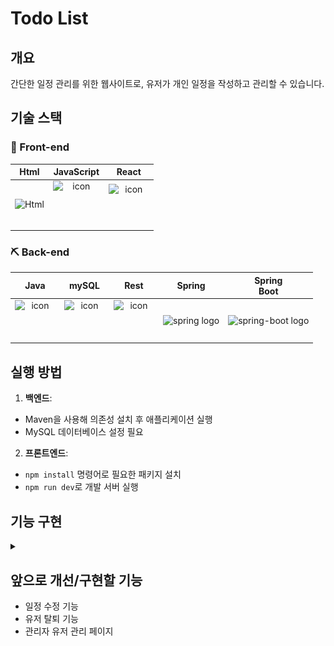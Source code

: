 # Todo List

## 개요

간단한 일정 관리를 위한 웹사이트로, 유저가 개인 일정을 작성하고 관리할 수 있습니다.




## 기술 스택

### 🔨 Front-end
| Html | JavaScript | React | 
| :---: | :---: | :---: |
| <img alt="Html" src ="https://upload.wikimedia.org/wikipedia/commons/thumb/6/61/HTML5_logo_and_wordmark.svg/440px-HTML5_logo_and_wordmark.svg.png" width="65" height="65" /> | <div style="display: flex; align-items: flex-start;"><img src="https://techstack-generator.vercel.app/js-icon.svg" alt="icon" width="75" height="75" /></div> | <div style="display: flex; align-items: flex-start;"><img src="https://techstack-generator.vercel.app/react-icon.svg" alt="icon" width="65" height="65" /></div> |


### ⛏ Back-end
| Java | mySQL | Rest | Spring | Spring<br>Boot |
| :---: | :---: | :---: | :---: | :---: |
| <div style="display: flex; align-items: flex-start;"><img src="https://techstack-generator.vercel.app/java-icon.svg" alt="icon" width="65" height="65" /></div> | <div style="display: flex; align-items: flex-start;"><img src="https://techstack-generator.vercel.app/mysql-icon.svg" alt="icon" width="65" height="65" /></div> | <div style="display: flex; align-items: flex-start;"><img src="https://techstack-generator.vercel.app/restapi-icon.svg" alt="icon" width="65" height="65" /></div> | <img alt="spring logo" src="https://www.vectorlogo.zone/logos/springio/springio-icon.svg" height="50" width="50" > | <img alt="spring-boot logo" src="https://t1.daumcdn.net/cfile/tistory/27034D4F58E660F616" width="65" height="65" > |

## 실행 방법

1. **백엔드**:
  - Maven을 사용해 의존성 설치 후 애플리케이션 실행
  - MySQL 데이터베이스 설정 필요
2. **프론트엔드**:
  - `npm install` 명령어로 필요한 패키지 설치
  - `npm run dev`로 개발 서버 실행
## 기능 구현
<details>
  <summary></summary>

  | 페이지 (기능)  | 이미지                                                      |
  |-----------|----------------------------------------------------------|
  | 회원 가입     | ![회원가입 페이지](https://github.com/JUNKKC/todoapp/blob/main/images/%ED%9A%8C%EC%9B%90%EA%B0%80%EC%9E%85.gif?raw=true)              |
  | 로그인       | ![로그인](https://github.com/JUNKKC/todoapp/blob/main/images/%EB%A1%9C%EA%B7%B8%EC%9D%B8.gif?raw=true)                      |
  | 할 일 추가    | ![할일 추가 기능](https://github.com/JUNKKC/todoapp/blob/main/images/%ED%95%A0%EC%9D%BC%20%EC%B6%94%EA%B0%80%20%EA%B8%B0%EB%8A%A5.gif?raw=true)                 |
  | 할 일 완료 삭제 | ![기능 구현 상태변경 삭제](https://github.com/JUNKKC/todoapp/blob/main/images/%EA%B8%B0%EB%8A%A5%20%EA%B5%AC%ED%98%84%20%EC%83%81%ED%83%9C%EB%B3%80%EA%B2%BD%20%EC%82%AD%EC%A0%9C.gif?raw=true) |
  | 검색 기능     | ![기능 구현 검색](https://github.com/JUNKKC/todoapp/blob/main/images/%EA%B8%B0%EB%8A%A5%20%EA%B5%AC%ED%98%84%20%EA%B2%80%EC%83%89.gif?raw=true)                          |
  | 정보 수정     | ![내정보 페이지](https://github.com/JUNKKC/todoapp/blob/main/images/%EB%82%B4%EC%A0%95%EB%B3%B4%20%ED%8E%98%EC%9D%B4%EC%A7%80.gif?raw=true)                         |

</details>

## 앞으로 개선/구현할 기능
- 일정 수정 기능
- 유저 탈퇴 기능
- 관리자 유저 관리 페이지


